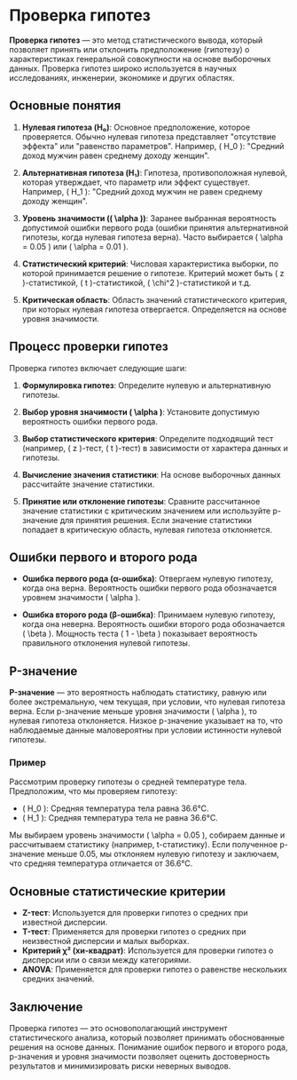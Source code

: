 # Проверка гипотез

**Проверка гипотез** — это метод статистического вывода, который позволяет принять или отклонить предположение (гипотезу) о характеристиках генеральной совокупности на основе выборочных данных. Проверка гипотез широко используется в научных исследованиях, инженерии, экономике и других областях.

## Основные понятия

1. **Нулевая гипотеза (H₀)**: Основное предположение, которое проверяется. Обычно нулевая гипотеза представляет "отсутствие эффекта" или "равенство параметров". Например, \( H_0 \): "Средний доход мужчин равен среднему доходу женщин".

2. **Альтернативная гипотеза (H₁)**: Гипотеза, противоположная нулевой, которая утверждает, что параметр или эффект существует. Например, \( H_1 \): "Средний доход мужчин не равен среднему доходу женщин".

3. **Уровень значимости (\( \alpha \))**: Заранее выбранная вероятность допустимой ошибки первого рода (ошибки принятия альтернативной гипотезы, когда нулевая гипотеза верна). Часто выбирается \( \alpha = 0.05 \) или \( \alpha = 0.01 \).

4. **Статистический критерий**: Числовая характеристика выборки, по которой принимается решение о гипотезе. Критерий может быть \( z \)-статистикой, \( t \)-статистикой, \( \chi^2 \)-статистикой и т.д.

5. **Критическая область**: Область значений статистического критерия, при которых нулевая гипотеза отвергается. Определяется на основе уровня значимости.

## Процесс проверки гипотез

Проверка гипотез включает следующие шаги:

1. **Формулировка гипотез**: Определите нулевую и альтернативную гипотезы.

2. **Выбор уровня значимости \( \alpha \)**: Установите допустимую вероятность ошибки первого рода.

3. **Выбор статистического критерия**: Определите подходящий тест (например, \( z \)-тест, \( t \)-тест) в зависимости от характера данных и гипотезы.

4. **Вычисление значения статистики**: На основе выборочных данных рассчитайте значение статистики.

5. **Принятие или отклонение гипотезы**: Сравните рассчитанное значение статистики с критическим значением или используйте p-значение для принятия решения. Если значение статистики попадает в критическую область, нулевая гипотеза отклоняется.

## Ошибки первого и второго рода

- **Ошибка первого рода (α-ошибка)**: Отвергаем нулевую гипотезу, когда она верна. Вероятность ошибки первого рода обозначается уровнем значимости \( \alpha \).
  
- **Ошибка второго рода (β-ошибка)**: Принимаем нулевую гипотезу, когда она неверна. Вероятность ошибки второго рода обозначается \( \beta \). Мощность теста \( 1 - \beta \) показывает вероятность правильного отклонения нулевой гипотезы.

## P-значение

**P-значение** — это вероятность наблюдать статистику, равную или более экстремальную, чем текущая, при условии, что нулевая гипотеза верна. Если p-значение меньше уровня значимости \( \alpha \), то нулевая гипотеза отклоняется. Низкое p-значение указывает на то, что наблюдаемые данные маловероятны при условии истинности нулевой гипотезы.

### Пример

Рассмотрим проверку гипотезы о средней температуре тела. Предположим, что мы проверяем гипотезу:
- \( H_0 \): Средняя температура тела равна 36.6°C.
- \( H_1 \): Средняя температура тела не равна 36.6°C.

Мы выбираем уровень значимости \( \alpha = 0.05 \), собираем данные и рассчитываем статистику (например, t-статистику). Если полученное p-значение меньше 0.05, мы отклоняем нулевую гипотезу и заключаем, что средняя температура отличается от 36.6°C.

## Основные статистические критерии

- **Z-тест**: Используется для проверки гипотез о средних при известной дисперсии.
- **T-тест**: Применяется для проверки гипотез о средних при неизвестной дисперсии и малых выборках.
- **Критерий χ² (хи-квадрат)**: Используется для проверки гипотез о дисперсии или о связи между категориями.
- **ANOVA**: Применяется для проверки гипотез о равенстве нескольких средних значений.

## Заключение

Проверка гипотез — это основополагающий инструмент статистического анализа, который позволяет принимать обоснованные решения на основе данных. Понимание ошибок первого и второго рода, p-значения и уровня значимости позволяет оценить достоверность результатов и минимизировать риски неверных выводов.
